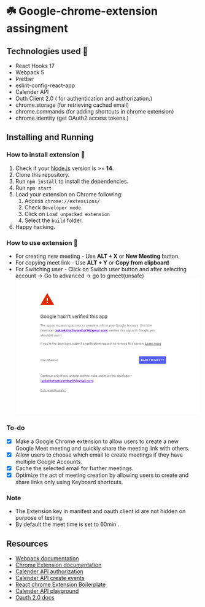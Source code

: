 # :shamrock: Google-chrome-extension assingment

## Technologies used :rocket:

- React Hooks 17
- Webpack 5
- Prettier
- eslint-config-react-app
- Calender API
- Outh Client 2.0 ( for authentication and authorization.)
- chrome.storage (for retrieving cached email)
- chrome.commands (for adding shortcuts in chrome extension)
- chrome.identity (get OAuth2 access tokens.)

## Installing and Running

### How to install extension :hammer:

1. Check if your [Node.js](https://nodejs.org/) version is >= **14**.
2. Clone this repository.
3. Run `npm install` to install the dependencies.
4. Run `npm start`
5. Load your extension on Chrome following:
   1. Access `chrome://extensions/`
   2. Check `Developer mode`
   3. Click on `Load unpacked extension`
   4. Select the `build` folder.
6. Happy hacking.

### How to use extension :bamboo:

- For creating new meeting - Use **ALT + X** or **New Meeting** button.
- For copying meet link - Use **ALT + Y** or **Copy from clipboard**
- For Switching user - Click on Switch user button and after selecting
  account -> Go to advanced -> go to gmeet(unsafe)
  ![Permission](src/assets/img/permission_img.png)

### To-do

- [x] Make a Google Chrome extension to allow users to create a new  
       Google Meet meeting and quickly share the meeting link with others.
- [x] Allow users to choose which email to create meetings if they have
      multiple Google Accounts.
- [x] Cache the selected email for further meetings.
- [x] Optimize the act of meeting creation by allowing users to create and
      share links only using Keyboard shortcuts.

### Note

- The Extension key in manifest and oauth client id are not hidden on purpose of testing.
- By default the meet time is set to 60min .

## Resources

- [Webpack documentation](https://webpack.js.org/concepts/)
- [Chrome Extension documentation](https://developer.chrome.com/extensions/getstarted)
- [Calender API authorization](https://developers.google.com/calendar/api/guides/auth)
- [Calender API create events](https://developers.google.com/calendar/api/guides/create-events)
- [React chrome Extension Boilerplate](https://github.com/lxieyang/chrome-extension-boilerplate-react)
- [Calender API playground](https://developers.google.com/calendar/api/v3/reference/events)
- [Oauth 2.0 docs](https://developers.google.com/identity/protocols/oauth2)
